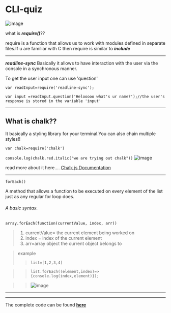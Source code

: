 # CLI-quiz
![image](https://user-images.githubusercontent.com/42477290/101593866-b24cc800-3a16-11eb-834b-5e4d30f1c8d5.png)

what is ***require()***??

require is a function that allows us to work with modules defined in separate files.If u are familiar with C then require is similar to ***include***

***
***readline-sync***
Basically it allows to have interaction with the user via the console in a synchronous manner.

To get the user input one can use 'question'

`var readInput=require('readline-sync');`

`var input =readInput.question('Helooooo what's ur name?');//the user's response is stored in the variable 'input'`
***
## What is chalk??
It basically a styling library for your terminal.You can also chain multiple styles!!

`var chalk=require('chalk')`

`console.log(chalk.red.italic("we are trying out chalk"))`
![image](https://user-images.githubusercontent.com/42477290/101345947-d214ac80-38ad-11eb-9079-094dcd8fd1c8.png)

read more about it here.... [Chalk js Documentation](https://www.npmjs.com/package/chalk)
***
`forEach()`

A method that allows a function to be executed on every element of the list just as any regular for loop does.
######  A basic syntax.
`array.forEach(function(currentValue, index, arr))`

>1. currentValue= the current element being worked on
>2. index = index of the current element
>3. arr=array object the current object belongs to

>example
>>`list=[1,2,3,4]`

>>`list.forEach((element,index)=>{console.log(index,element)});`

>>![image](https://user-images.githubusercontent.com/42477290/101589413-5d0cb880-3a0e-11eb-8ecd-dd371fd5e9a3.png)
***

****
The complete code can be found **[here](https://repl.it/@Androng/CLI-quiz#index.js)**


